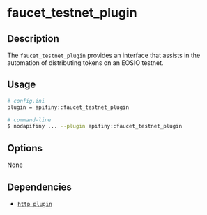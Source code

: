 # faucet_testnet_plugin

## Description

The `faucet_testnet_plugin` provides an interface that assists in the automation of distributing tokens on an EOSIO testnet.

## Usage

```sh
# config.ini
plugin = apifiny::faucet_testnet_plugin

# command-line
$ nodapifiny ... --plugin apifiny::faucet_testnet_plugin
```

## Options

None

## Dependencies

* [`http_plugin`](../http_plugin/index.md)
